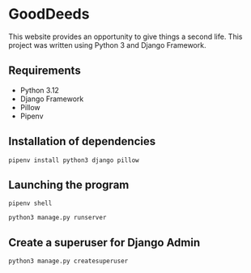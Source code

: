 # GoodDeeds
This website provides an opportunity to give things a second life. This project was written using Python 3 and Django Framework.

## Requirements
- Python 3.12
- Django Framework
- Pillow
- Pipenv

## Installation of dependencies
```
pipenv install python3 django pillow
```

## Launching the program
```
pipenv shell
```
```
python3 manage.py runserver
```

## Create a superuser for Django Admin
```
python3 manage.py createsuperuser
```